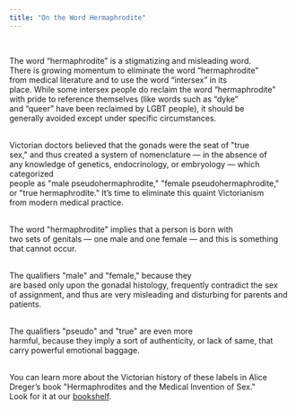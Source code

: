 ```yaml
---
title: "On the Word Hermaphrodite"
---
```


<br> 

The word &#8220;hermaphrodite&#8221; is a stigmatizing and misleading word. <br> There is growing momentum to eliminate the word &#8220;hermaphrodite&#8221; <br> from medical literature and to use the word &#8220;intersex&#8221; in its <br> place. While some intersex people do reclaim the word &#8220;hermaphrodite&#8221; <br> with pride to reference themselves (like words such as &#8220;dyke&#8221; <br> and &#8220;queer&#8221; have been reclaimed by <span class="caps">LGBT</span> people), it should be <br> generally avoided except under specific circumstances. <br> 

<br>Victorian doctors believed that the gonads were the seat of "true<br>sex," and thus created a system of nomenclature &#8212; in the absence of<br>any knowledge of genetics, endocrinology, or embryology &#8212; which categorized<br>people as "male pseudohermaphrodite," "female pseudohermaphrodite,"<br>or "true hermaphrodite." It&#8217;s time to eliminate this quaint Victorianism<br>from modern medical practice.<br><br>

The word "hermaphrodite" implies that a person is born with<br>two sets of genitals &#8212; one male and one female &#8212; and this is something<br>that cannot occur.<br><br>

The qualifiers "male" and "female," because they<br>are based only upon the gonadal histology, frequently contradict the sex<br>of assignment, and thus are very misleading and disturbing for parents and<br>patients.<br><br>

The qualifiers "pseudo" and "true" are even more<br>harmful, because they imply a sort of authenticity, or lack of same, that<br>carry powerful emotional baggage.<br><br>

You can learn more about the Victorian history of these labels in Alice<br>Dreger&#8217;s book "Hermaphrodites and the Medical Invention of Sex."<br>Look for it at our <A HREF="/library/bookshelf.html#anchor18410">bookshelf</A>.<br>